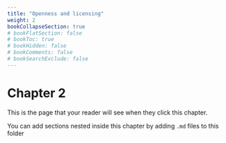 ```yaml
---
title: "Openness and licensing"
weight: 2
bookCollapseSection: true
# bookFlatSection: false
# bookToc: true
# bookHidden: false
# bookComments: false
# bookSearchExclude: false
---
```


# Chapter 2

This is the page that your reader will see when they click this chapter.

You can add sections nested inside this chapter by adding `.md` files to this folder
